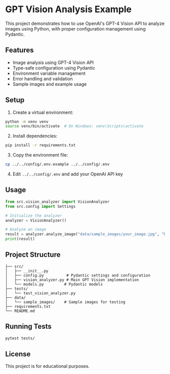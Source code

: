 # GPT Vision Analysis Example

This project demonstrates how to use OpenAI's GPT-4 Vision API to analyze images using Python, with proper configuration management using Pydantic.

## Features

- Image analysis using GPT-4 Vision API
- Type-safe configuration using Pydantic
- Environment variable management
- Error handling and validation
- Sample images and example usage

## Setup

1. Create a virtual environment:
```bash
python -m venv venv
source venv/bin/activate  # On Windows: venv\Scripts\activate
```

2. Install dependencies:
```bash
pip install -r requirements.txt
```

3. Copy the environment file:
```bash
cp ../../config/.env.example ../../config/.env
```

4. Edit `../../config/.env` and add your OpenAI API key

## Usage

```python
from src.vision_analyzer import VisionAnalyzer
from src.config import Settings

# Initialize the analyzer
analyzer = VisionAnalyzer()

# Analyze an image
result = analyzer.analyze_image("data/sample_images/your_image.jpg", "Describe this image in detail")
print(result)
```

## Project Structure

```
├── src/
│   ├── __init__.py
│   ├── config.py          # Pydantic settings and configuration
│   ├── vision_analyzer.py # Main GPT Vision implementation
│   └── models.py         # Pydantic models
├── tests/
│   └── test_vision_analyzer.py
├── data/
│   └── sample_images/    # Sample images for testing
├── requirements.txt
└── README.md
```

## Running Tests

```bash
pytest tests/
```

## License

This project is for educational purposes. 